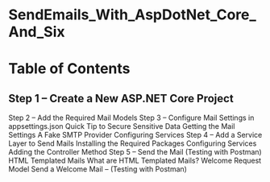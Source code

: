 # SendEmails_With_AspDotNet_Core_And_Six

# Table of Contents	
## Step 1 – Create a New ASP.NET Core Project
Step 2 – Add the Required Mail Models
Step 3 – Configure Mail Settings in appsettings.json
Quick Tip to Secure Sensitive Data
Getting the Mail Settings
A Fake SMTP Provider
Configuring Services
Step 4 – Add a Service Layer to Send Mails
Installing the Required Packages
Configuring Services
Adding the Controller Method
Step 5 – Send the Mail (Testing with Postman)
HTML Templated Mails
What are HTML Templated Mails?
Welcome Request Model
Send a Welcome Mail – (Testing with Postman)
